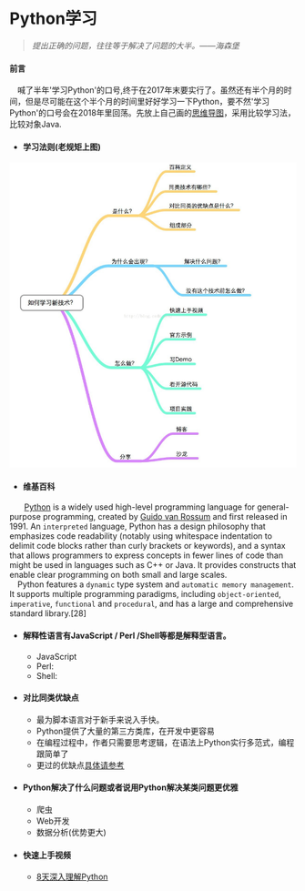 # Python学习
> *提出正确的问题，往往等于解决了问题的大半。——海森堡*
#### 前言
&#8194;&#8194;喊了半年'学习Python'的口号,终于在2017年末要实行了。虽然还有半个月的时间，但是尽可能在这个半个月的时间里好好学习一下Python，要不然'学习Python'的口号会在2018年里回荡。先放上自己画的[思维导图](https://www.processon.com/view/link/5a31ee19e4b07553c7282053)，采用比较学习法，比较对象Java.
- #### 学习法则(老规矩上图)
![image](/image/Learn.png)

- #### 维基百科
    &#8194;&#8194;[Python](https://www.python.org/) is a widely used high-level programming language for general-purpose programming, created by [Guido van Rossum](https://en.wikipedia.org/wiki/Guido_van_Rossum) and first released in 1991. An `interpreted` language, Python has a design philosophy that emphasizes code readability (notably using whitespace indentation to delimit code blocks rather than curly brackets or keywords), and a syntax that allows programmers to express concepts in fewer lines of code than might be used in languages such as C++ or Java. It provides constructs that enable clear programming on both small and large scales.
    </br>
 &#8194;&#8194;Python features a `dynamic` type system and `automatic memory management`. It supports multiple programming paradigms, including `object-oriented`, `imperative`, `functional` and `procedural`, and has a large and comprehensive standard library.[28]
- #### 解释性语言有JavaScript / Perl /Shell等都是解释型语言。
    -   JavaScript
       </br>
    -  Perl:
       </br>
    -  Shell:
- #### 对比同类优缺点

    -   最为脚本语言对于新手来说入手快。
    -   Python提供了大量的第三方类库，在开发中更容易
    -   在编程过程中，作者只需要思考逻辑，在语法上Python实行多范式，编程跟简单了
    -    更过的优缺点[具体请参考](https://www.cnblogs.com/rourou1/p/6039108.html)
- #### Python解决了什么问题或者说用Python解决某类问题更优雅
    -   爬虫
    -   Web开发
    -   数据分析(优势更大)
- #### 快速上手视频
    - [8天深入理解Python](https://pan.baidu.com/s/1eRZAZ5K)





